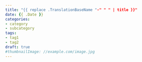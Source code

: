 ```yaml
---
title: "{{ replace .TranslationBaseName "-" " " | title }}"
date: {{ .Date }}
categories:
- category
- subcategory
tags:
- tag1
- tag2
draft: true
#thumbnailImage: //example.com/image.jpg
---
```


<!--more-->
